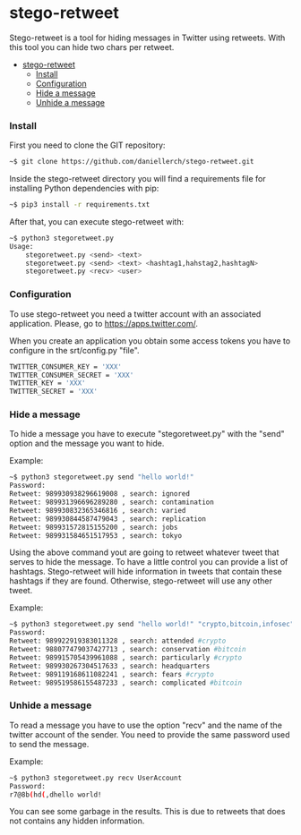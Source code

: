 # stego-retweet

Stego-retweet is a tool for hiding messages in Twitter using retweets. With this tool you can hide two chars per retweet.


- [stego-retweet](#stego-retweet)
    - [Install](#install)
    - [Configuration](#configuration)
    - [Hide a message](#hide-a-message)
    - [Unhide a message](#unhide-a-message)


### Install

First you need to clone the GIT repository:

```bash
~$ git clone https://github.com/daniellerch/stego-retweet.git
```

Inside the stego-retweet directory you will find a requirements file for installing Python dependencies with pip:

```bash
~$ pip3 install -r requirements.txt
```

After that, you can execute stego-retweet with:

```bash
~$ python3 stegoretweet.py
Usage:
    stegoretweet.py <send> <text>
    stegoretweet.py <send> <text> <hashtag1,hahstag2,hashtagN>
    stegoretweet.py <recv> <user>
```


### Configuration

To use stego-retweet you need a twitter account with an associated application.
Please, go to https://apps.twitter.com/.

When you create an application you obtain some access tokens you have to
configure in the srt/config.py "file".

```bash
TWITTER_CONSUMER_KEY = 'XXX'
TWITTER_CONSUMER_SECRET = 'XXX'
TWITTER_KEY = 'XXX'
TWITTER_SECRET = 'XXX'
```


### Hide a message

To hide a message you have to execute "stegoretweet.py" with the "send" option and the message you want to hide.

Example:
```bash
~$ python3 stegoretweet.py send "hello world!"
Password:
Retweet: 989930938296619008 , search: ignored
Retweet: 989931396696289280 , search: contamination
Retweet: 989930832365346816 , search: varied
Retweet: 989930844587479043 , search: replication
Retweet: 989931572815155200 , search: jobs
Retweet: 989931584651517953 , search: tokyo
```

Using the above command yout are going to retweet whatever tweet that serves to hide the message. To have a little control you can provide a list of hashtags. Stego-retweet will hide information in tweets that contain these hashtags if they are found. Otherwise, stego-retweet will use any other tweet.


Example:
```bash
~$ python3 stegoretweet.py send "hello world!" "crypto,bitcoin,infosec"
Password:
Retweet: 989922919383011328 , search: attended #crypto
Retweet: 988077479037427713 , search: conservation #bitcoin
Retweet: 989915705439961088 , search: particularly #crypto
Retweet: 989930267304517633 , search: headquarters
Retweet: 989119168611082241 , search: fears #crypto
Retweet: 989519586155487233 , search: complicated #bitcoin
```


### Unhide a message
To read a message you have to use the option "recv" and the name of the twitter account of the sender. You need to provide the same password used to send the message.

Example:
```bash
~$ python3 stegoretweet.py recv UserAccount
Password:
r7@8b(hd(,dhello world!
```

You can see some garbage in the results. This is due to retweets that does not contains any hidden information.

